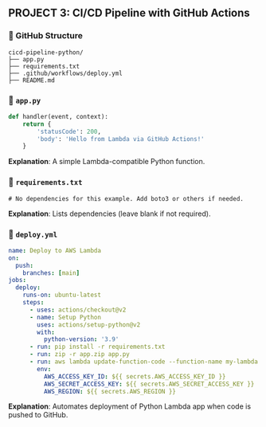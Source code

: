 ## PROJECT 3: CI/CD Pipeline with GitHub Actions

### 📁 GitHub Structure
```
cicd-pipeline-python/
├── app.py
├── requirements.txt
├── .github/workflows/deploy.yml
├── README.md 
```

### 📄 `app.py`
```python
def handler(event, context):
    return {
        'statusCode': 200,
        'body': 'Hello from Lambda via GitHub Actions!'
    }
```
**Explanation**: A simple Lambda-compatible Python function.

### 📄 `requirements.txt`
```
# No dependencies for this example. Add boto3 or others if needed.
```
**Explanation**: Lists dependencies (leave blank if not required).

### 📄 `deploy.yml`
```yaml
name: Deploy to AWS Lambda
on:
  push:
    branches: [main]
jobs:
  deploy:
    runs-on: ubuntu-latest
    steps:
      - uses: actions/checkout@v2
      - name: Setup Python
        uses: actions/setup-python@v2
        with:
          python-version: '3.9'
      - run: pip install -r requirements.txt
      - run: zip -r app.zip app.py
      - run: aws lambda update-function-code --function-name my-lambda --zip-file fileb://app.zip
        env:
          AWS_ACCESS_KEY_ID: ${{ secrets.AWS_ACCESS_KEY_ID }}
          AWS_SECRET_ACCESS_KEY: ${{ secrets.AWS_SECRET_ACCESS_KEY }}
          AWS_REGION: ${{ secrets.AWS_REGION }}
```
**Explanation**: Automates deployment of Python Lambda app when code is pushed to GitHub.
